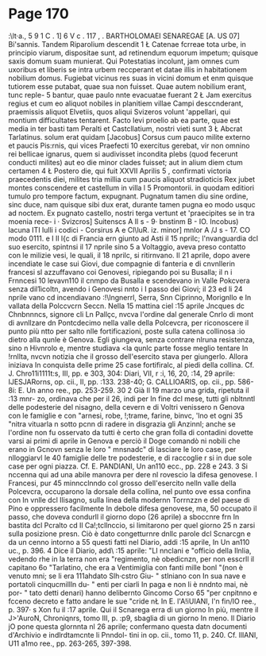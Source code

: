 # Page 170

:\lt·a., 5 9 1 C . 1] 6 V c . 117 , . BARTHOLOMAEI SENAREGAE [A. US 07] Bi'sannis. Tandem Riparolium descendit 1 Ł Catenae fcrreae tota urbe, in principio viarum, dispositae sunt, ad retinendum equorum impetum; quisque saxis domum suam munierat. Qui Potestatias incolunt, jam omnes cum uxoribus et liberis se intra urbem reccperant et datae illis in habitationem nobilium domus. Fugiebat vicinus res suas in vicini domum et enm quisque tutiorem esse putabat, quae sua non fuisset. Quae autem nobilium erant, tunc reple- 5 bantur, quae paulo nnte evacuatae fuerant 2 Ł Jam exercitus regius et cum eo aliquot nobiles in planitiem villae Campi desccnderant, praemissis aliquot Elvetiis, quos aliqui Svizeros volunt 'appellari, qui montium difficultates tentarent. Facto levi proelio ab ea parte, quae est media in ter basti tam Peralti et Castcllatium, nostri vieti sunt 3 Ł Abcrat Tarlatinus. solum erat quidam [Jacobus] Corsus cum pauco milite externo et paucis Pis:rnis, qui vices Praefecti 10 exercitus gerebat, vir non omnino rei bellicae ignarus, quem si audivisset incondita plebs (quod fecerunt conducti milites) aut eo die minor clades fuisset; aut in alium diem ctum certamen 4 Ł Postero die, qui fuit XXVII Aprilis 5 , confirmati victoria praecedentis diei, milites tria millia cum paucis aliquot stradioticis Rex jubet montes conscendere et castellum in villa l 5 Promontorii. in quodam editiori tumulo pro tempore factum, expugnant. Pugnatum tamen diu sine ordine, sinc duce, nam quisque sibi dux erat, durante tamen pugna eo modo usquc ad noctem. Ex pugnato castello, nostri terga vertunt et 'praecipites se in tra moenia rece- i · Svizcros] Suitenscs A Il s - 9· bnstinm B - IO. Incobus) lacuna ITI lulli i codici - Corsirus A e Cl\luR. iz. minor] mnlor A /J s - 17. CO modo 0111. e I Il l{c di Francia ern giunto ad Asti il 15 nprilc; l'nvanguardia dcl suo esercito, spintnsi il 17 nprile sino 5 a Voltaggio, aveva preso contatto con le milizie vesi, le quali, il 18 nprilc, si ritirnvano. Il 21 aprile, dopo avere incendiate le case sui Giovi, due compagnie di fanteria e di cnvnllerin francesi sl azzuffavano coi Genovesi, ripiegando poi su Busalla; il n i Frnncesi 10 levavn110 il cnmpo da Busalla e scendevano in Valle Pokcvera senza dil1ìcoltn, avendo i Genovesi nnto i I passo dei Giovi; il 23 ed li 24 nprile vano cd incendiavano :!\lngnerrl, Serra, Snn Ciprinno, Morignllo e In vallata della Polccvcrn Seccn. Nella 15 mattina ciel :15 aprile Jncques dc Chnbnnncs, signore cli Ln Pallçc, nvcva l'ordine dal generale Cnrlo di mont di avnllzare dn Pontcdecimo nella valle della Polcevcra, per riconoscere il punto più ntto per salto nlle fortificazioni, poste sulla catena collinosa :io dietro alla qunle è Genova. Egli giungeva, senza contrare nlruna resistenza, sino n Hivnrolo e, mentre studiava <la qunlc parte fosse meglio tentare In !rnllta, nvcvn notizia che il grosso dell'esercito stava per giungerlo. Allora iniziava In conquista delle prime 25 case fortifiralc, al piedi della collina. Cf. J. Chro11i1111t:s, III, pp. e 303, 304: Diari, VII, r :i, 16, 20, :14, 29 aprile: IJESJARorns, op. cii., II, pp. :133. 238-40; G. CALLIOARIS, op. cii., pp. 586-8i: E. Un anno ree., pp. 253-259. 30 2 Già Il 19 marzo una grida, ripetuta il :13 mnr- zo, ordinava che per il 26, indi per In fine dcl mese, tutti gli nbltnntl delle podesterie del nisagno, della cevern e di Voltri venissero n Genova con le famiglie e con "arnesi, robe, !;trame, farine, binvc, \'lno et ogni 35 "nitra vituarla n sotto pcnn di radere in disgrazia gli Anzinnl; anche se l'ordine non fu osservato da tutti è certo che gran folla di contadini dovette varsi ai primi di aprile in Genova e perciò il Doge comandò ni nobili che erano in Gcnovn senza le loro " mnsnadc" di lasciare le loro case, per nlloggiarvl le 40 famiglie delle tre podesterie, e di raccoglie r si in due sole case per ogni piazza. Cf. E. PANDIANI, Un an110 ecc., pp. 228 e 243. 3 Si nccenna qui ad una abile manovra per dere nl rovescio la difesa genovese. I Francesi, pur 45 minncclnndo col grosso dell'esercito nelln valle della Polcevcra, occuparono la dorsale della collina, nel punto ove essa confina con In vnlle dcl Ilisagno, sulla linea della modernn Torrnzzn e del paese di Pino e oppressero facilmente In debole difesa genovese, ma, 50 occupato il passo, che doveva condurll il giorno dopo (26 aprile) a sboccnre frn In bastita dcl Pcralto cd Il Ca!;tcllnccio, si limitarono per quel giorno 25 n zarsi sulla posizione presn. Ciò è dato congetturnre dnllc parole dcl Scnarcgn e da un cenno intorno a 55 questi fatti nel Diario, addi :15 aprile, In Un an110 uc., p. 396. 4 Dice il Diario, add\ :15 aprile: "LI nnclani e "officio della Ilnlia, vedendo rhe in la terra non era "regimento, nè obedicnzn, per non esscrll il capitano 6o "Tarlatino, che era a Ventimiglia con fanti mille bonl "(non è venuto mni; se li era 111ahdato Slh·cstro Giu- " stlniano con In sua nave e portatoli cinqucmillln du- " enti per ciarli In paga e non li è nndnto mai, nè por- " tato detti denari) hanno delibernto Gincomo Corso 65 "per cnpitnno e fcceno decreto e fatto andare le sue "cride nŁ In E. l'A!iUIANI, l'n fin/IO ree., p. 397· s Xon fu il :17 aprile. Qui il Scnarega erra di un giorno In più, mentre il J>'AuroN, Chroniqnrs, tomo III, p. :p9, sbaglia di un giorno In meno. Il Diario jO pone questa glornnta nl 26 aprile; confermano questa datn documenti d'Archivio e indlrdtamcnte li Pnndol- tìni in op. cii., tomo 11, p. 240. Cf. llIANI, U11 a1mo ree., pp. 263-265, 397-398.